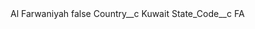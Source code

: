 <?xml version="1.0" encoding="UTF-8"?>
<CustomMetadata xmlns="http://soap.sforce.com/2006/04/metadata" xmlns:xsi="http://www.w3.org/2001/XMLSchema-instance" xmlns:xsd="http://www.w3.org/2001/XMLSchema">
    <label>Al Farwaniyah</label>
    <protected>false</protected>
    <values>
        <field>Country__c</field>
        <value xsi:type="xsd:string">Kuwait</value>
    </values>
    <values>
        <field>State_Code__c</field>
        <value xsi:type="xsd:string">FA</value>
    </values>
</CustomMetadata>
